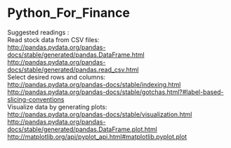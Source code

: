 # Python_For_Finance

Suggested readings : </br>
Read stock data from CSV files:</br>
    http://pandas.pydata.org/pandas-docs/stable/generated/pandas.DataFrame.html  </br>
    http://pandas.pydata.org/pandas-docs/stable/generated/pandas.read_csv.html   </br>
Select desired rows and columns:</br>
    http://pandas.pydata.org/pandas-docs/stable/indexing.html </br>
    http://pandas.pydata.org/pandas-docs/stable/gotchas.html?#label-based-slicing-conventions   </br>
Visualize data by generating plots:</br>
    http://pandas.pydata.org/pandas-docs/stable/visualization.html   </br>
    http://pandas.pydata.org/pandas-docs/stable/generated/pandas.DataFrame.plot.html  </br>
    http://matplotlib.org/api/pyplot_api.html#matplotlib.pyplot.plot  </br>
